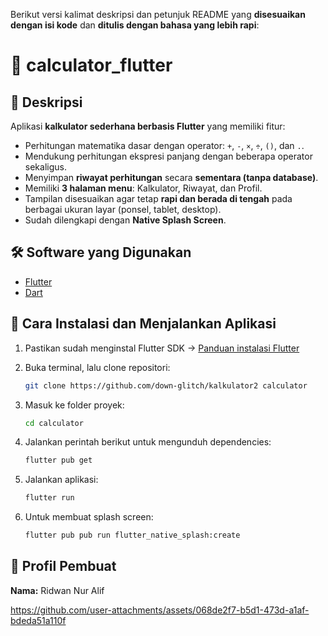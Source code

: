 Berikut versi kalimat deskripsi dan petunjuk README yang **disesuaikan dengan isi kode** dan **ditulis dengan bahasa yang lebih rapi**:



# 📱 calculator\_flutter

## 📝 Deskripsi

Aplikasi **kalkulator sederhana berbasis Flutter** yang memiliki fitur:

* Perhitungan matematika dasar dengan operator: `+`, `-`, `×`, `÷`, `()`, dan `.`.
* Mendukung perhitungan ekspresi panjang dengan beberapa operator sekaligus.
* Menyimpan **riwayat perhitungan** secara **sementara (tanpa database)**.
* Memiliki **3 halaman menu**: Kalkulator, Riwayat, dan Profil.
* Tampilan disesuaikan agar tetap **rapi dan berada di tengah** pada berbagai ukuran layar (ponsel, tablet, desktop).
* Sudah dilengkapi dengan **Native Splash Screen**.



## 🛠️ Software yang Digunakan

* [Flutter](https://flutter.dev/)
* [Dart](https://dart.dev/)



## 🚀 Cara Instalasi dan Menjalankan Aplikasi

1. Pastikan sudah menginstal Flutter SDK
   → [Panduan instalasi Flutter](https://docs.flutter.dev/get-started/install)

2. Buka terminal, lalu clone repositori:

   ```bash
   git clone https://github.com/down-glitch/kalkulator2 calculator
   ```

3. Masuk ke folder proyek:

   ```bash
   cd calculator
   ```

4. Jalankan perintah berikut untuk mengunduh dependencies:

   ```bash
   flutter pub get
   ```

5. Jalankan aplikasi:

   ```bash
   flutter run
   ```

6. Untuk membuat splash screen:

   ```bash
   flutter pub pub run flutter_native_splash:create
   ```



## 👤 Profil Pembuat

**Nama:** Ridwan Nur Alif



https://github.com/user-attachments/assets/068de2f7-b5d1-473d-a1af-bdeda51a110f